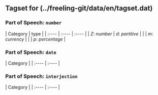 ## Tagset for (../freeling-git/data/en/tagset.dat)

### Part of Speech: `number`
| Category | type |
| :----  | :---- | :---- |
 | *Z*: _number_ | *d*: _partitive_ |
 |  | *m*: _currency_ |
 |  | *p*: _percentage_ |
### Part of Speech: `date`
| Category |
| :----  | :---- |
### Part of Speech: `interjection`
| Category |
| :----  | :---- |

